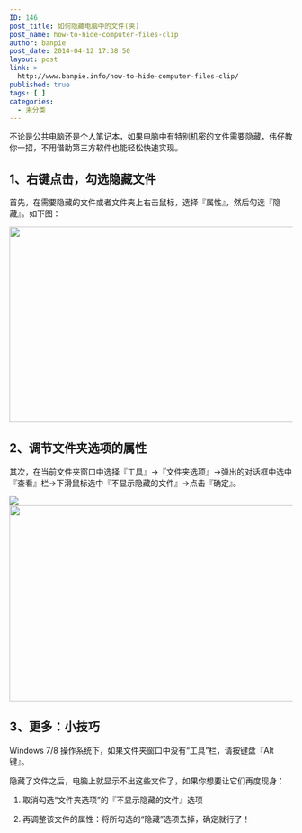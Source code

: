 ```yaml
---
ID: 146
post_title: 如何隐藏电脑中的文件(夹)
post_name: how-to-hide-computer-files-clip
author: banpie
post_date: 2014-04-12 17:38:50
layout: post
link: >
  http://www.banpie.info/how-to-hide-computer-files-clip/
published: true
tags: [ ]
categories:
  - 未分类
---
```

不论是公共电脑还是个人笔记本，如果电脑中有特别机密的文件需要隐藏，伟仔教你一招，不用借助第三方软件也能轻松快速实现。

## **1、右键点击，勾选隐藏文件**

首先，在需要隐藏的文件或者文件夹上右击鼠标，选择『属性』，然后勾选『隐藏』。如下图：

<img class="alignnone size-full wp-image-726" src="http://www.banpie.info/wp-content/uploads/2018/11/0-36.jpg" width="620" height="348" alt="" />

## **2、调节文件夹选项的属性**

其次，在当前文件夹窗口中选择『工具』→『文件夹选项』→弹出的对话框中选中『查看』栏→下滑鼠标选中『不显示隐藏的文件』→点击『确定』。

![][1]<img class="alignnone size-full wp-image-727" src="http://www.banpie.info/wp-content/uploads/2018/11/0-37.jpg" width="620" height="348" alt="" />

## **3、更多：小技巧**

Windows 7/8 操作系统下，如果文件夹窗口中没有“工具”栏，请按键盘『Alt键』。

隐藏了文件之后，电脑上就显示不出这些文件了，如果你想要让它们再度现身：

1.  取消勾选“文件夹选项”的『不显示隐藏的文件』选项

2.  再调整该文件的属性：将所勾选的“隐藏”选项去掉，确定就行了！

 [1]: http://mp.weixin.qq.com/mpres/htmledition/ueditor/themes/default/images/spacer.gif